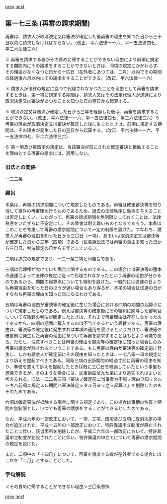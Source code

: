 [prev](/specific/markdowns/特許法/238_Mp-Ch_7-At_172.md)
[next](/specific/markdowns/特許法/240_Mp-Ch_7-At_174.md)
## 第一七三条 (再審の請求期間)
再審は、請求人が取消決定又は審決が確定した後再審の理由を知つた日から三十日以内に請求しなければならない。（改正、平六法律一一六、平一五法律四七、平二六法律三六）

２ 再審を請求する者がその責めに帰することができない理由により前項に規定する期間内にその請求をすることができないときは、同項の規定にかかわらず、その理由がなくなつた日から十四日（在外者にあつては、二月）以内でその期間の経過後六月以内にその請求をすることができる。（改正、平六法律一一六）

３ 請求人が法律の規定に従つて代理されなかつたことを理由として再審を請求するときは、第一項に規定する期間は、請求人又はその法定代理人が送達により取消決定又は審決があつたことを知つた日の翌日から起算する。

４ 取消決定又は審決が確定した日から三年を経過した後は、再審を請求することができない。（改正、平六法律一一六、平一五法律四七、平二六法律三六）５ 再審の理由が取消決定又は審決が確定した後に生じたときは、前項に規定する期間は、その理由が発生した日の翌日から起算する。（改正、平六法律一一六、平一五法律四七、平二六法律三六）

６ 第一項及び第四項の規定は、当該審決が前にされた確定審決と抵触することを理由とする再審の請求には、適用しない。


### 旧法との関係
一二二条

### 趣旨
本条は、再審の請求期間について規定したものである。再審は確定審決等を取り消して事件の再審理を行うものであるため、過去の法律秩序に動揺を与えることは否定しにくい。したがって、再審の請求期間を無制限にしておくことは、法律秩序をいたずらに不安定にし、その弊害は耐え難いものとなるであろう。本条はこのことを考慮して再審の請求期間について一定の制限を設けた。すなわち、請求人が再審の理由を知った日から三〇日（一項）、あるいは取消決定又は審決等が確定した日から三年（四項）である（民事訴訟法では再審の事由を知った日から三〇日、判決確定の日から五年としている。）。

二項は追完の規定であり、一二一条二項と同趣旨である。

三項は代理権が欠けていた場合に関するものである。この場合には審決等の謄本の送達によって法律の規定に従って代理されなかったという再審の理由が分かるのであるから、期間の起算点についても特則を設けた。一般的には送達の日よりも再審理由を知った日のほうが遅い場合もあり得るが、本項の場合は送達の日がすなわち再審の理由を知った日になるわけである。

五項は再審の理由が審決等の確定後に生じた場合における四項の期間の起算点について規定したものである。例えば審決等の確定後にその審判に関与した審判官について収賄罪の判決が確定したときは、それまで再審理由は存在しなかったのであるから、四項の期間に算入するのは不当であるという趣旨である。再審の理由は、審決等の確定後に発生すれば本項の適用を受けるというだけで、審決等の確定前に発生した再審の理由に基づいて再審を請求することはもとより可能である。ただし、注意すべきことは再審の理由を審決等の確定後に知った場合にのみ再審の請求が許されるということである。もし再審の理由が審決等の確定前に発生し、しかも請求人が確定前にその理由を知ったときは、一七八条一項の規定により訴えを提起すべきである。同条三項の出訴期間の経過寸前に再審の理由を知り、準備を整えて訴えを提起したときは既に三〇日を経過していたという事態も想像できるが、そのような場合には、民事訴訟法九七条により追完すればよいと考えられる。旧法一二二条三項「審決ノ確定前ニ当事者カ不服ノ理由ヲ知リタルトキハ前項ニ規定スル期間ハ審決確定シタル日ヨリ之ヲ起算ス」を削除したのもそのためである。

六項は確定審決が抵触する場合に関する規定であり、この場合は事柄の性質上期間を無制限とし、いつでも再審の請求をすることができるとしたのである。

なお、平成六年の一部改正において、一項、三項、四項及び五項に取消決定の場合が追加された。平成一五年の一部改正において、特許異議申立制度が廃止されたことに伴い、該当箇所を削除したが、平成二六年の一部改正において、特許異議申立制度が創設されたことに伴い、特許異議の申立てについて再審の請求期間の規定を設けた。

また、二項中の「十四日」について、再審を請求する者が在外者である場合にはこれを「二月」とすることとした。


### 字句解説
＜その責めに帰することができない理由＞三〇条参照


[prev](/specific/markdowns/特許法/238_Mp-Ch_7-At_172.md)
[next](/specific/markdowns/特許法/240_Mp-Ch_7-At_174.md)